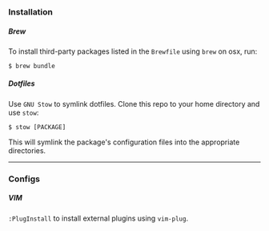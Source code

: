 ### Installation
##### Brew
To install third-party packages listed in the `Brewfile` using `brew` on osx, run:

```
$ brew bundle
```

##### Dotfiles
Use `GNU Stow` to symlink dotfiles. Clone this repo to your home directory and use `stow`:

```
$ stow [PACKAGE]
```

This will symlink the package's configuration files into the appropriate directories.

-----

### Configs
##### VIM
`:PlugInstall` to install external plugins using `vim-plug`.

